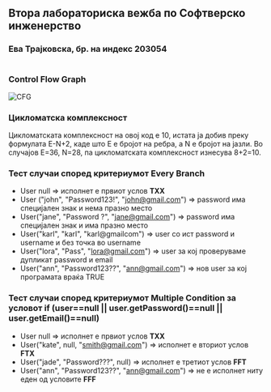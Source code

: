 ## Втора лабораториска вежба по Софтверско инженерство

### Ева Трајковска, бр. на индекс 203054
#

### Control Flow Graph


![CFG](https://github.com/EvaTrajkovska/SI_2023_lab2_203054/assets/118076394/17986021-ea98-4314-8f53-927d4255a830)


### Цикломатска комплексност
Цикломатската комплексност на овој код е 10, истата ја добив преку формулата E-N+2, каде што E е бројот на ребра, а N е бројот на јазли. Во случајoв Е=36, N=28, па цикломатската комплексност изнесува 8+2=10.

### Тест случаи според критериумот Every Branch
- User null  => исполнет е првиот услов **TXX**
- User ("john", "Password123!", "john@gmail.com") => password има специјален знак и нема празно место
- User("jane", "Password ?", "jane@gmail.com") => password има специјален знак и има празно место
- User("karl", "karl", "karl@gmailcom") => user со ист password и username и без точка во username
- User("lora", "Pass", "lora@gmail.com") => user за кој проверуваме дупликат password и email 
- User("ann", "Password123??", "ann@gmail.com") => нов user за кој програмата враќа TRUE


### Тест случаи според критериумот Multiple Condition за условот if (user==null || user.getPassword()==null || user.getEmail()==null)
- User null  => исполнет е првиот услов **TXX**
- User("kate", null, "smith@gmail.com")  => исполнет е вториот услов  **FTX**
- User("jade", "Password???", null)  => исполнет е третиот услов **FFT**
- User("ann", "Password123??", "ann@gmail.com") => не е исполнет ниту еден од условите **FFF**
